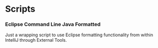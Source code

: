 # Scripts
<h3>Eclipse Command Line Java Formatted</h3>
<p>Just a wrapping script to use Eclipse formatting functionality from within IntelliJ through External Tools.</p>
